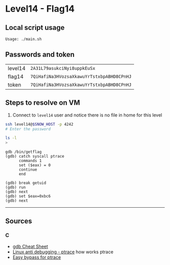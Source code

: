 # Level14 - Flag14

## Local script usage

```shell
Usage: ./main.sh
```

## Passwords and token

|         |                                           |
| ------- | ----------------------------------------- |
| level14 | `2A31L79asukciNyi8uppkEuSx`               |
| flag14  | `7QiHafiNa3HVozsaXkawuYrTstxbpABHD8CPnHJ` |
| token   | `7QiHafiNa3HVozsaXkawuYrTstxbpABHD8CPnHJ` |

## Steps to resolve on VM

1. Connect to `level14` user and notice there is no file in home for this level

```bash
ssh level14@$SNOW_HOST -p 4242
# Enter the password

ls -l
>
```

```shell
gdb /bin/getflag
(gdb) catch syscall ptrace
      commands 1
      set ($eax) = 0
      continue
      end

(gdb) break getuid
(gdb) run
(gdb) next
(gdb) set $eax=0xbc6
(gdb) next
```

---

## Sources

### C

- [gdb Cheat Sheet](https://darkdust.net/files/GDB%20Cheat%20Sheet.pdf)
- [Linux anti debugging - ptrace](https://seblau.github.io/posts/linux-anti-debugging) how works ptrace
- [Easy bypass for ptrace](https://gist.github.com/poxyran/71a993d292eee10e95b4ff87066ea8f2)
